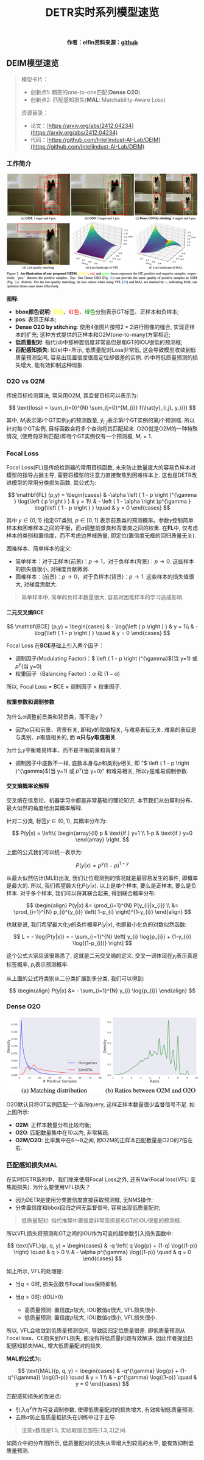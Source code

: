 <!-- markdownlint-disable MD033 -->
<p>
    <center><h1>DETR实时系列模型速览</h1></center><br />
    <p name="top" id="top" align="center"><b>作者：</b><b>elfin</b><b>资料来源：<a href="">github</a></b></p>
</p>

## DEIM模型速览

> 模型卡片：
>
> - 创新点1: 稠密的one-to-one匹配(**Dense O2O**)
> - 创新点2: 匹配感知损失(**MAL**: Matchability-Aware Loss)
>
> 资源目录：
>
> - 论文：[https://arxiv.org/abs/2412.04234](https://arxiv.org/abs/2412.04234)
> - 代码：[https://github.com/Intellindust-AI-Lab/DEIM](https://github.com/Intellindust-AI-Lab/DEIM)

### 工作简介

<img src="yolo_images/DEIM-Dense-o2o.png" alt="DEIM Dense O2O示意图">

**图释**:

- **bbox颜色说明**: <font color=yellow>黄色</font>、<font color=red>红色</font>、<font color=green>绿色</font>分别表示GT标签、正样本和负样本;
- **pos**: 表示正样本;
- **Dense O2O by stitching**: 使用4张图片按照$2 \times 2$进行图像的缝合, 实现正样本的扩充; 这种方式提供的正样本和O2M(one-to-many)方案相近;
- **低质量配对**: 指代(d)中那种置信度非常高但是和GT的IOU很低的预测框;
- **匹配感知损失**: 如(e)中<font color=red>$\star$</font>所示, 低质量配对Loss非常低, 这会导致模型收敛到低质量预测空间, 容易出现置信度很高定位却很差的实例. (f)中将低质量预测的损失增大, 能有效抑制这种现象.

### O2O vs O2M

传统目标检测算法, 常采用O2M, 其监督目标可以表示为:

$$
\text{loss} = \sum_{i=0}^{N} \sum_{j=0}^{M_{i}} f(\hat{y}_{i,j}, y_{i})
$$

其中, $M_{i}$表示第$i$个GT实例$y_{i}$的预测数量, $\hat{y}_{i,j}$表示第$i$个GT实例的第$j$个预测框. 所以针对每个GT实例, 目标函数会将多个查询将其匹配起来. O2O就是O2M的一种特殊情况, (使用匈牙利匹配)即每个GT实例仅有一个预测框, $M_{i}=1$.

### Focal Loss

Focal Loss(FL)是传统检测器的常用目标函数, 未来防止数量庞大的容易负样本对模型的指导占据主导, 需要将模型的注意力直接聚焦到困难样本上. 这也是DETR改进模型的常用分类损失函数. 其公式为:

$$
\mathbf{FL} (p,y) = \begin{cases}
  & -\alpha \left ( 1 - p \right )^{\gamma } \log{\left ( p \right ) }   & y = 1\\
  & - \left ( 1 - \alpha  \right )p^{\gamma } \log{\left ( 1 - p \right ) } \quad & y = 0
\end{cases}
$$

其中 $y ∈ \left \{0, 1\right \}$ 指定GT类别, $p ∈ \left [0, 1 \right ]$ 表示前景类的预测概率。参数$\gamma$控制简单样本和困难样本之间的平衡，而$\alpha$调整前景类和背景类之间的权重. 在$\mathbf{FL}$中, 仅考虑样本的类别和置信度，而不考虑边界框质量, 即定位(置信度无框的回归质量无关).

困难样本、简单样本的定义:

- 简单样本：对于正样本(前景)：$p \rightarrow 1$，对于负样本(背景)：$p \rightarrow 0$. 这些样本的损失值很小, 对梯度贡献微弱.
- 困难样本：(前景)：$p \rightarrow 0$，对于负样本(背景)：$p \rightarrow 1$. 这些样本的损失值很大, 对梯度贡献大.

> 简单样本中, 简单的负样本数量很大, 容易对困难样本的学习造成影响.

#### 二元交叉熵BCE

$$
\mathbf{BCE} (p,y) = \begin{cases}
  & - \log{\left ( p \right ) }   & y = 1\\
  & - \log{\left ( 1 - p \right ) } \quad & y = 0
\end{cases}
$$

Focal Loss 在$\mathbf{BCE}$基础上引入两个因子：

- 调制因子(Modulating Factor)：$ \left ( 1 - p \right )^{\gamma}$(当 y=1) 或 $p^{\gamma}$(当 y=0)
- 权重因子（Balancing Factor）：$\alpha$ 和 $(1-\alpha)$

所以, Focal Loss = BCE × 调制因子 × 权重因子.

#### 权重参数和调制参数

为什么$\alpha$调整前景类和背景类，而不是$\gamma$？

- 因为$\alpha$只和前景、背景有关, 即和$y$的取值相关, 与难易表征无关. 难易的表征是与类别、$p$取值相关的, 而 **$\alpha$只与$y$取值相关**.

为什么$\gamma$平衡难易样本，而不是平衡前景和背景？

- 调制因子中底数不一样, 底数本身与$p$和类别$y$相关, 即 "$ \left ( 1 - p \right )^{\gamma}$(当 y=1) 或 $p^{\gamma}$(当 y=0)" 和难易相关, 所以$\gamma$是难易调制参数.

#### 交叉熵概率论解释

交叉熵在信息论、机器学习中都是非常基础的理论知识, 本节我们从伯努利分布、最大似然的角度给出其概率解释.

针对二分类, 标签$y\in \left\{0,1\right\}$, 其概率分布为:

$$
P(y|x) = \left\{ \begin{array}{ll} p & \text{if } y=1 \\ 1-p & \text{if } y=0 \end{array} \right.
$$

上面的公式我们可以统一表示为:

$$
P(y|x) = p^{y}(1-p)^{1-y}
$$

从最大似然估计(MLE)出发, 我们让位观测到的情况就是最容易发生的事件, 即概率是最大的. 所以, 我们希望最大化$P(y|x)$. 以上是单个样本, 要么是正样本, 要么是负样本. 对于多个样本, 我们可以将其联合起来, 得到联合概率分布:

$$
\begin{align}
P(y|x) &=  \prod_{i=1}^{N} P(y_{i}|x_{i}) \\
&= \prod_{i=1}^{N} p_{i}^{y_{i}} \left( 1-p_{i} \right)^{1-y_{i}}
\end{align}
$$

也就是说, 我们希望最大化$y$的条件概率$P(y|x)$, 也即最小化负的对数似然函数:

$$
L = - \log{P(y|x)} = - \sum_{i=1}^{N} \left[ y_{i} \log{p_{i}} + (1-y_{i}) \log{(1-p_{i})} \right]
$$

这个公式大家应该很熟悉了, 这就是二元交叉熵的定义. 交叉一词体现在$y_{i}$表示真是标签概率, $p_{i}$表示预测概率.

从上面的公式将类别从二分类扩展到多分类, 我们可以得到:

$$
\begin{align}
P(y|x) &= - \sum_{i=1}^{N} y_{i} \log{p_{i}}
\end{align}
$$

### Dense O2O

<img src="yolo_images/DEIM-matching-dist.png" alt="DEIM O2O与O2M匹配数量分布示意图">

O2O默认只将GT实例匹配一个查询query, 这样正样本数量很少监督信号不足. 如上图所示:

- **O2M**: 正样本数量分布比较均衡;
- **O2O**: 匹配数量集中在10以内, 非常稀疏.
- **O2M/O2O**: 比率集中在6～8之间, 即O2M的正样本匹配数量是O2O的7倍左右.

### 匹配感知损失MAL

在实时DETR系列中，我们除来使用Focal Loss之外, 还有VariFocal loss(VFL: 变焦距损失). 为什么要使用VFL损失？

- 因为DETR是使用分类置信度直接获取预测框, 无NMS操作;
- 分类置信度和bbox回归之间无监督信号, 容易出现低质量配对;

> 低质量配对: 指代推理中置信度非常高但是和GT的IOU很低的预测框.

所以VFL损失将预测和GT之间的IOU作为可变的超参数引入损失函数中:

$$
\text{VFL}(p, q, y) =
\begin{cases}
& -q \left( q \log{p} + (1-q) \log{(1-p)} \right) \quad & q > 0  \\
& - \alpha p^{\gamma} \log{(1-p)} \quad & q = 0
\end{cases}
$$

如上所示, VFL的处理是:

- 当$q=0$时, 损失函数与Focal loss保持抑制.
- 当$q>0$时: (IOU>0)
  
  - 高质量预测: 置信度$p$较大, IOU数值$q$很大, VFL损失很小.
  - 低质量预测: 置信度$p$较大, IOU数值$q$很小, VFL损失很小.

所以, VFL会收敛到低质量预测空间, 导致回归定位质量很差. 即低质量预测从Focal loss、CE损失到VFL损失, 都没有将低质量问题有效解决. 因此作者提出匹配感知损失MAL, 增大低质量配对的损失.

**MAL的公式**为:

$$
\text{MAL}(p, q, y) =
\begin{cases}
& -q^{\gamma} \log{p} + (1-q^{\gamma}) \log{(1-p)} \quad & y = 1 \\
& - p^{\gamma} \log{(1-p)} \quad & y = 0
\end{cases}
$$

匹配感知损失的改进点:

- 引入$q^{\gamma}$作为可变调制参数, 使得低质量配对的损失增大, 有效抑制低质量预测.
- 去除$\alpha$防止高质量框损失在训练中过于主导.

> 注意$\gamma$数值是1.5, 实验取值范围在$[1.3, 2]$之间.

如简介中的分布图所示, 低质量配对的损失从零增大到较高的水平, 能有效抑制低质量预测.

<!-- markdownlint-enable MD033 -->
